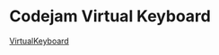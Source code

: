 # Codejam Virtual Keyboard
[VirtualKeyboard](https://arguchinsky.github.io/codejam-virtual-keyboard/)
